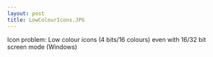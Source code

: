 ```yaml
---
layout: post 
title: LowColourIcons.JPG
---
```


Icon problem: Low colour icons (4 bits/16 colours) even with 16/32 bit
screen mode (Windows)
